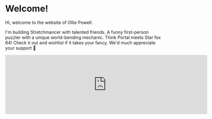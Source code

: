 
# Welcome!

Hi, welcome to the website of Ollie Powell. 

I'm building Stretchmancer with talented friends. A funny first-person puzzler with a unique world-bending mechanic. Think Portal meets Star fox 64! Check it out and wishlist if it takes your fancy. We'd much appreciate your support 🙏

<iframe src="https://store.steampowered.com/widget/2929290/" frameborder="0" width="646" height="190"></iframe>